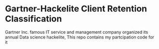 # Gartner-Hackelite Client Retention Classification
Gartner Inc. famous IT service and management company organized its annual Data science hackelite, This repo contains my partcipation code for it

